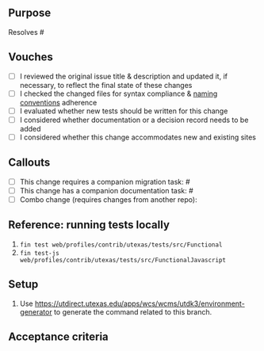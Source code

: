 ## Purpose
Resolves #

## Vouches
- [ ] I reviewed the original issue title & description and updated it, if necessary, to reflect the final state of these changes
- [ ] I checked the changed files for syntax compliance & [naming conventions](https://github.austin.utexas.edu/eis1-wcs/d8-standards/blob/master/Naming_Conventions.md) adherence
- [ ] I evaluated whether new tests should be written for this change
- [ ] I considered whether documentation or a decision record needs to be added
- [ ] I considered whether this change accommodates new and existing sites

## Callouts
- [ ] This change requires a companion migration task: #
- [ ] This change has a companion documentation task: #
- [ ] Combo change (requires changes from another repo):

## Reference: running tests locally
1. `fin test web/profiles/contrib/utexas/tests/src/Functional`
1. `fin test-js web/profiles/contrib/utexas/tests/src/FunctionalJavascript`

## Setup
1. Use https://utdirect.utexas.edu/apps/wcs/wcms/utdk3/environment-generator to generate the command related to this branch.

## Acceptance criteria
